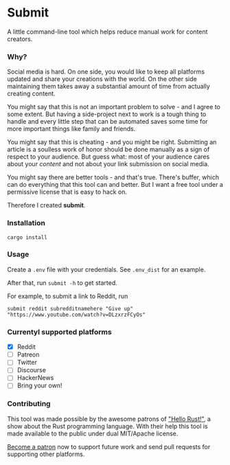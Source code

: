 # Submit

A little command-line tool which helps reduce manual work for content creators.

### Why?

Social media is hard. On one side, you would like to keep all platforms updated
and share your creations with the world. On the other side maintaining them
takes away a substantial amount of time from actually creating content.

You might say that this is not an important problem to solve - and I agree to
some extent. But having a side-project next to work is a tough thing to handle
and every little step that can be automated saves some time for more important
things like family and friends.

You might say that this is cheating - and you might be right. Submitting an
article is a soulless work of honor should be done manually as a sign of respect
to your audience. But guess what: most of your audience cares about your
_content_ and not about your link submission on social media.

You might say there are better tools - and that's true. There's buffer, which
can do everything that this tool can and better. But I want a free tool under a
permissive license that is easy to hack on.

Therefore I created **submit**.

### Installation

```
cargo install
```

### Usage

Create a `.env` file with your credentials.
See `.env_dist` for an example.

After that, run `submit -h` to get started.

For example, to submit a link to Reddit, run
```
submit reddit subredditnamehere "Give up" "https://www.youtube.com/watch?v=DLzxrzFCyOs"
```

### Currentyl supported platforms

* [X] Reddit
* [ ] Patreon
* [ ] Twitter
* [ ] Discourse
* [ ] HackerNews
* [ ] Bring your own!

### Contributing

This tool was made possible by the awesome patrons of ["Hello
Rust!"](https://github.com/hello-rust/show), a show about the Rust programming
language. With their help this tool is made available to the public under dual
MIT/Apache license.

[Become a patron](https://www.patreon.com/bePatron?c=1568097) now to support
future work and send pull requests for supporting other platforms.

